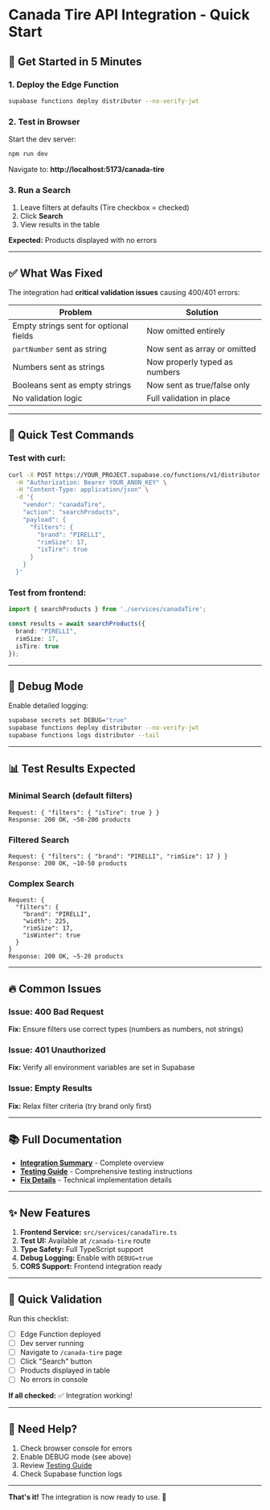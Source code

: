 # Canada Tire API Integration - Quick Start

## 🚀 Get Started in 5 Minutes

### 1. Deploy the Edge Function

```bash
supabase functions deploy distributor --no-verify-jwt
```

### 2. Test in Browser

Start the dev server:
```bash
npm run dev
```

Navigate to: **http://localhost:5173/canada-tire**

### 3. Run a Search

1. Leave filters at defaults (Tire checkbox = checked)
2. Click **Search**
3. View results in the table

**Expected:** Products displayed with no errors

---

## ✅ What Was Fixed

The integration had **critical validation issues** causing 400/401 errors:

| Problem | Solution |
|---------|----------|
| Empty strings sent for optional fields | Now omitted entirely |
| `partNumber` sent as string | Now sent as array or omitted |
| Numbers sent as strings | Now properly typed as numbers |
| Booleans sent as empty strings | Now sent as true/false only |
| No validation logic | Full validation in place |

---

## 🔧 Quick Test Commands

### Test with curl:
```bash
curl -X POST https://YOUR_PROJECT.supabase.co/functions/v1/distributor \
  -H "Authorization: Bearer YOUR_ANON_KEY" \
  -H "Content-Type: application/json" \
  -d '{
    "vendor": "canadaTire",
    "action": "searchProducts",
    "payload": {
      "filters": {
        "brand": "PIRELLI",
        "rimSize": 17,
        "isTire": true
      }
    }
  }'
```

### Test from frontend:
```typescript
import { searchProducts } from './services/canadaTire';

const results = await searchProducts({
  brand: "PIRELLI",
  rimSize: 17,
  isTire: true
});
```

---

## 🐛 Debug Mode

Enable detailed logging:

```bash
supabase secrets set DEBUG="true"
supabase functions deploy distributor --no-verify-jwt
supabase functions logs distributor --tail
```

---

## 📊 Test Results Expected

### Minimal Search (default filters)
```
Request: { "filters": { "isTire": true } }
Response: 200 OK, ~50-200 products
```

### Filtered Search
```
Request: { "filters": { "brand": "PIRELLI", "rimSize": 17 } }
Response: 200 OK, ~10-50 products
```

### Complex Search
```
Request: {
  "filters": {
    "brand": "PIRELLI",
    "width": 225,
    "rimSize": 17,
    "isWinter": true
  }
}
Response: 200 OK, ~5-20 products
```

---

## 🔥 Common Issues

### Issue: 400 Bad Request
**Fix:** Ensure filters use correct types (numbers as numbers, not strings)

### Issue: 401 Unauthorized
**Fix:** Verify all environment variables are set in Supabase

### Issue: Empty Results
**Fix:** Relax filter criteria (try brand only first)

---

## 📚 Full Documentation

- **[Integration Summary](./docs/CANADA_TIRE_INTEGRATION_SUMMARY.md)** - Complete overview
- **[Testing Guide](./docs/CANADA_TIRE_TESTING.md)** - Comprehensive testing instructions
- **[Fix Details](./docs/CANADA_TIRE_FIXES.md)** - Technical implementation details

---

## ✨ New Features

1. **Frontend Service:** `src/services/canadaTire.ts`
2. **Test UI:** Available at `/canada-tire` route
3. **Type Safety:** Full TypeScript support
4. **Debug Logging:** Enable with `DEBUG=true`
5. **CORS Support:** Frontend integration ready

---

## 🎯 Quick Validation

Run this checklist:

- [ ] Edge Function deployed
- [ ] Dev server running
- [ ] Navigate to `/canada-tire` page
- [ ] Click "Search" button
- [ ] Products displayed in table
- [ ] No errors in console

**If all checked:** ✅ Integration working!

---

## 🚨 Need Help?

1. Check browser console for errors
2. Enable DEBUG mode (see above)
3. Review [Testing Guide](./docs/CANADA_TIRE_TESTING.md)
4. Check Supabase function logs

---

**That's it!** The integration is now ready to use. 🎉
